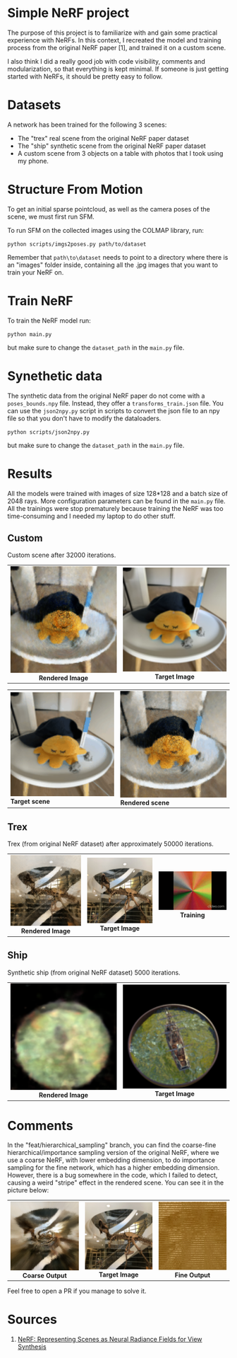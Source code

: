 # Simple NeRF project

The purpose of this project is to familiarize with and gain some practical experience with NeRFs.
In this context, I recreated the model and training process from the original NeRF paper [1], and trained it on a custom scene.

I also think I did a really good job with code visibility, comments and modularization, so that everything is kept minimal. If someone is just getting started with NeRFs, it should be pretty easy to follow.

# Datasets

A network has been trained for the following 3 scenes:
- The "trex" real scene from the original NeRF paper dataset
- The "ship" synthetic scene from the original NeRF paper dataset
- A custom scene from 3 objects on a table with photos that I took using my phone.

# Structure From Motion

To get an initial sparse pointcloud, as well as the camera poses of the scene, we must first run SFM.

To run SFM on the collected images using the COLMAP library, run:
```
python scripts/imgs2poses.py path/to/dataset
```

Remember that `path\to\dataset` needs to point to a directory where there is an "images" folder inside, containing all the .jpg images that you want to train your NeRF on.

# Train NeRF

To train the NeRF model run:
```
python main.py
```
but make sure to change the `dataset_path` in the `main.py` file.

# Synethetic data

The synthetic data from the original NeRF paper do not come with a `poses_bounds.npy` file. Instead, they offer a `transforms_train.json` file. You can use the `json2npy.py` script in scripts to convert the json file to an npy file so that you don't have to modify the dataloaders.
```
python scripts/json2npy.py
```
but make sure to change the `dataset_path` in the `main.py` file.

# Results

All the models were trained with images of size 128*128 and a batch size of 2048 rays.
More configuration parameters can be found in the `main.py` file.
All the trainings were stop prematurely because training the NeRF was too time-consuming and I needed my laptop to do other stuff.

## Custom

Custom scene after 32000 iterations.

<table>
  <tr>
    <td style="text-align: center;">
      <img src="resources/c/custom/rendered.png" width="300">
      <br>
      <strong>Rendered Image</strong>
    </td>
    <td style="text-align: center;">
      <img src="resources/c/custom/target.png" width="300">
      <br>
      <strong>Target Image</strong>
    </td>
  </tr>
</table>

<table>
  <tr>
    <td>
      <img src="./resources/c/custom/target.gif" width="300" />
      <br>
      <strong>Target scene</strong>
    </td>
    <td>
      <img src="./resources/c/custom/rendered.gif" width="300" />
      <br>
      <strong>Rendered scene</strong>
    </td>
  </tr>
</table>

## Trex

Trex (from original NeRF dataset) after approximately 50000 iterations.

<table>
  <tr>
    <td style="text-align: center;">
      <img src="resources/c/trex/rendered.png" width="300">
      <br>
      <strong>Rendered Image</strong>
    </td>
    <td style="text-align: center;">
      <img src="resources/c/trex/target.png" width="300">
      <br>
      <strong>Target Image</strong>
    </td>
    <td style="text-align: center;">
      <img src="resources/c/trex/timelapse.gif" width="300">
      <br>
      <strong>Training</strong>
    </td>
  </tr>
</table>

## Ship

Synthetic ship (from original NeRF dataset) 5000 iterations.

<table>
  <tr>
    <td style="text-align: center;">
      <img src="resources/c/ship/rendered.png" width="300">
      <br>
      <strong>Rendered Image</strong>
    </td>
    <td style="text-align: center;">
      <img src="resources/c/ship/target.png" width="300">
      <br>
      <strong>Target Image</strong>
    </td>
  </tr>
</table>

# Comments

In the "feat/hierarchical_sampling" branch, you can find the coarse-fine hierarchical/importance sampling version of the original NeRF, where we use a coarse NeRF, with lower embedding dimension, to do importance sampling for the fine network, which has a higher embedding dimension. However, there is a bug somewhere in the code, which I failed to detect, causing a weird "stripe" effect in the rendered scene. You can see it in the picture below:

<table>
  <tr>
    <td style="text-align: center;">
      <img src="resources/fc/coarse.png" width="300">
      <br>
      <strong>Coarse Output</strong>
    </td>
    <td style="text-align: center;">
      <img src="resources/fc/target.png" width="300">
      <br>
      <strong>Target Image</strong>
    </td>
    <td style="text-align: center;">
      <img src="resources/fc/fine.png" width="300">
      <br>
      <strong>Fine Output</strong>
    </td>
  </tr>
</table>

Feel free to open a PR if you manage to solve it.

# Sources
1. [NeRF: Representing Scenes as Neural Radiance Fields for View Synthesis](https://www.matthewtancik.com/nerf)
